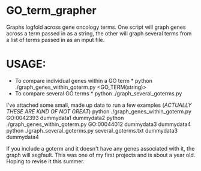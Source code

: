 # GO_term_grapher
Graphs logfold across gene oncology terms. One script will graph genes across a term passed in as a string, the other will graph several terms from a list of terms passed in as an input file.
# USAGE: 
* To compare individual genes within a GO term *
python ./graph_genes_within_goterm.py <GO_TERM(string)> <first deseq2> <second deseq2>
* To compare several GO terms *
python ./graph_several_goterms.py <filename for a list of GO terms> <first deseq2> <second deseq2>
  
I've attached some small, made up data to run a few examples (*ACTUALLY THESE ARE KIND OF NOT GREAT*)
python ./graph_genes_within_goterm.py GO:0042393 dummydata1 dummydata2
python ./graph_genes_within_goterm.py GO:00044012 dummydata3 dummydata4
python ./graph_several_goterms.py several_goterms.txt dummydata3 dummydata4

If you include a goterm and it doesn't have any genes associated with it, the graph will segfault. 
This was one of my first projects and is about a year old. Hoping to revise it this summer.
